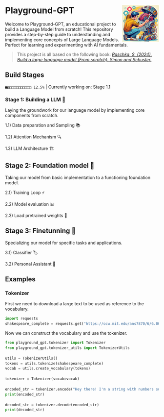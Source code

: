 # Playground-GPT <img src="man/figures/logo.webp" width="120" align="right" />

Welcome to Playground-GPT, an educational project to build a Language Model from scratch! This repository provides a step-by-step guide to understanding and implementing core concepts of Large Language Models. Perfect for learning and experimenting with AI fundamentals.

> This project is all based on the following book: [*Raschka, S. (2024). Build a large language model (From scratch). Simon and Schuster.*](https://www.amazon.com/Build-Large-Language-Model-Scratch/dp/1633437167)

## Build Stages

```■◧□□□□□□□□□□ 12.5%``` | Currently working on: Stage 1.1 

### Stage 1: Building a LLM 🧱

Laying the groundwork for our language model by implementing core components from scratch.

1.1) Data preparation and Sampling 📚

1.2) Attention Mechanism 🔍

1.3) LLM Architecture 🏗️

## Stage 2: Foundation model 🌟

Taking our model from basic implementation to a functioning foundation model.

2.1) Training Loop ⚡

2.2) Model evaluation 📊

2.3) Load pretrained weights 🔄

## Stage 3: Finetunning 🎯

Specializing our model for specific tasks and applications.

3.1) Classifier 🏷️

3.2) Personal Assistant 🤖


## Examples

### Tokenizer

First we need to download a large text to be used as reference to the vocabulary.

```python
import requests
shakespeare_complete = requests.get("https://ocw.mit.edu/ans7870/6/6.006/s08/lecturenotes/files/t8.shakespeare.txt").text
```

Now we can construct the vocabulary and use the tokenizer.

```python
from playground_gpt.tokenizer import Tokenizer
from playground_gpt.tokenizer_utils import TokenizerUtils

utils = TokenizerUtils()
tokens = utils.tokenize(shakespeare_complete)
vocab = utils.create_vocabulary(tokens)

tokenizer = Tokenizer(vocab=vocab)

encoded_str = tokenizer.encode("Hey there! I'm a string with numbers such as: 1, 2 and also 3!")
print(encoded_str)

decoded_str = tokenizer.decode(encoded_str)
print(decoded_str)
```
